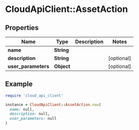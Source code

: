 # CloudApiClient::AssetAction

## Properties

| Name | Type | Description | Notes |
| ---- | ---- | ----------- | ----- |
| **name** | **String** |  |  |
| **description** | **String** |  | [optional] |
| **user_parameters** | **Object** |  | [optional] |

## Example

```ruby
require 'cloud_api_client'

instance = CloudApiClient::AssetAction.new(
  name: null,
  description: null,
  user_parameters: null
)
```


